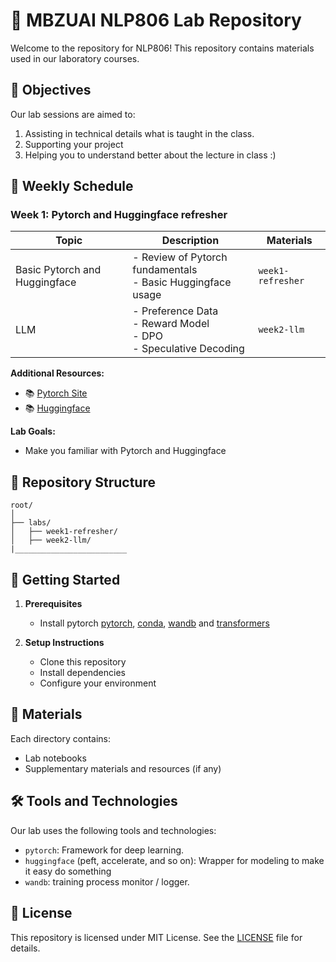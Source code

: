 # 🧪 MBZUAI NLP806 Lab Repository

Welcome to the repository for NLP806! This repository contains  materials used in our laboratory courses.

## 🎯 Objectives

Our lab sessions are aimed to:
1. Assisting in technical details what is taught in the class.
2. Supporting your project
3. Helping you to understand better about the lecture in class :)

## 📅 Weekly Schedule

### Week 1: Pytorch and Huggingface refresher

| Topic | Description | Materials | 
|-------|-------------|-----------|
| Basic Pytorch and Huggingface | - Review of Pytorch fundamentals <br> - Basic Huggingface usage  | `week1-refresher` | 
| LLM | - Preference Data <br> - Reward Model <br> - DPO <br> - Speculative Decoding  | `week2-llm` | 



**Additional Resources:**
- 📚 [Pytorch Site](https://pytorch.org/)
- 📚 [Huggingface](https://huggingface.co/)

**Lab Goals:**
- Make you familiar with Pytorch and Huggingface

## 📂 Repository Structure

```
root/
│
├── labs/
│   ├── week1-refresher/
│   ├── week2-llm/
|_________________________

```

## 🚀 Getting Started

1. **Prerequisites**
   -  Install pytorch [pytorch](https://pytorch.org/), [conda](https://github.com/conda-forge/miniforge), [wandb](https://wandb.ai/) and [transformers](https://huggingface.co/docs/transformers/en/installation)

2. **Setup Instructions**
   - Clone this repository
   - Install dependencies
   - Configure your environment

## 📝 Materials

Each directory contains:
- Lab notebooks
- Supplementary materials and resources (if any)

## 🛠️ Tools and Technologies

Our lab uses the following tools and technologies:
- `pytorch`: Framework for deep learning.
- `huggingface` (peft, accelerate, and so on): Wrapper for modeling to make it easy do something
- `wandb`: training process monitor / logger.

## 📄 License

This repository is licensed under MIT License. See the [LICENSE](LICENSE) file for details.
